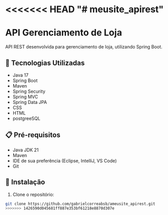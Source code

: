 <<<<<<< HEAD
"# meusite_apirest" 
=======
# API Gerenciamento de Loja

API REST desenvolvida para gerenciamento de loja, utilizando Spring Boot.

## 🚀 Tecnologias Utilizadas

* Java 17
* Spring Boot
* Maven
* Spring Security
* Spring MVC
* Spring Data JPA
* CSS
* HTML
* postgreeSQL


## 📋 Pré-requisitos

* Java JDK 21
* Maven
* IDE de sua preferência (Eclipse, IntelliJ, VS Code)
* Git

## 🔧 Instalação

1. Clone o repositório:
```bash
git clone https://github.com/gabrielcorreabsb/ameusite_apirest.git
>>>>>>> 1426590d045681ff887e353bf61218e8870d307e
